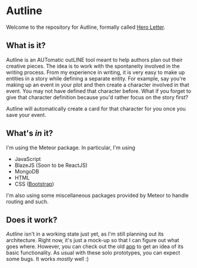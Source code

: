# Autline

Welcome to the repository for Autline, formally called [Hero Letter](https://github.com/LAG1996/HeroLetter).

## What is it?

Autline is an AUTomatic outLINE tool meant to help authors plan out their creative pieces. The idea is to work with the spontaneity
involved in the writing process. From my experience in writing, it is very easy to make up entities in a story while defining a
separate entity. For example, say you're making up an event in your plot and then create a character involved in that event. You
may not have defined that character before. What if you forget to give that character definition because you'd rather focus on the story first?

Autline will automatically create a card for that character for you once you save your event.

## What's *in* it?

I'm using the Meteor package. In particular, I'm using

- JavaScript
- BlazeJS (Soon to be ReactJS)
- MongoDB
- HTML
- CSS ([Bootstrap](https://getbootstrap.com/))

I'm also using some miscellaneous packages provided by Meteor to handle routing and such.

## Does it work?

*Autline* isn't in a working state just yet, as I'm still planning out its architecture. Right now, it's just a mock-up so that I can figure out what goes where.
However, you can check out the old [app](https://heroletter.herokuapp.com/views/story_editor.html#) to get an idea of its basic functionality. As usual with these solo prototypes, you can expect some bugs. It works *mostly* well :)
